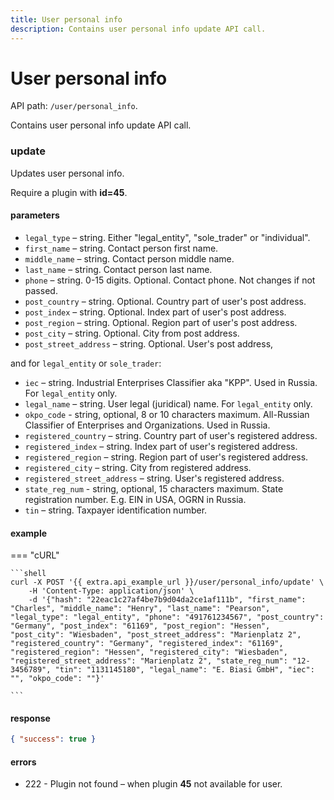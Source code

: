 ```yaml
---
title: User personal info
description: Contains user personal info update API call. 
---
```


# User personal info

API path: `/user/personal_info`.

Contains user personal info update API call.

### update

Updates user personal info.

Require a plugin with **id=45**.

#### parameters

* `legal_type` – string. Either "legal_entity", "sole_trader" or "individual".
* `first_name` – string. Contact person first name.
* `middle_name` – string. Contact person middle name.
* `last_name` – string. Contact person last name.
* `phone` – string. 0-15 digits. Optional. Contact phone. Not changes if not passed.
* `post_country` – string. Optional. Country part of user's post address.
* `post_index` – string. Optional. Index part of user's post address.
* `post_region` – string. Optional. Region part of user's post address.
* `post_city` – string. Optional. City from post address.
* `post_street_address` – string. Optional. User's post address,

and for `legal_entity` or `sole_trader`:

* `iec` – string. Industrial Enterprises Classifier aka "KPP". Used in Russia. For `legal_entity` only.
* `legal_name` – string. User legal (juridical) name. For `legal_entity` only.
* `okpo_code` - string, optional, 8 or 10 characters maximum. All-Russian Classifier of Enterprises and Organizations. Used in Russia.
* `registered_country` – string. Country part of user's registered address.
* `registered_index` – string. Index part of user's registered address.
* `registered_region` – string. Region part of user's registered address.
* `registered_city` – string. City from registered address.
* `registered_street_address` – string. User's registered address.
* `state_reg_num` - string, optional, 15 characters maximum. State registration number. E.g. EIN in USA, OGRN in Russia.
* `tin` – string. Taxpayer identification number.


#### example

=== "cURL"

    ```shell
    curl -X POST '{{ extra.api_example_url }}/user/personal_info/update' \
        -H 'Content-Type: application/json' \ 
        -d '{"hash": "22eac1c27af4be7b9d04da2ce1af111b", "first_name": "Charles", "middle_name": "Henry", "last_name": "Pearson", "legal_type": "legal_entity", "phone": "491761234567", "post_country": "Germany", "post_index": "61169", "post_region": "Hessen", "post_city": "Wiesbaden", "post_street_address": "Marienplatz 2", "registered_country": "Germany", "registered_index": "61169", "registered_region": "Hessen", "registered_city": "Wiesbaden", "registered_street_address": "Marienplatz 2", "state_reg_num": "12-3456789", "tin": "1131145180", "legal_name": "E. Biasi GmbH", "iec": "", "okpo_code": ""}'

    ```

#### response

```json
{ "success": true }
```

#### errors

* 222 - Plugin not found – when plugin **45** not available for user.
